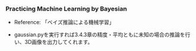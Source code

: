 ### Practicing Machine Learning by Bayesian

- Reference: 「ベイズ推論による機械学習」

- gaussian.pyを実行すれば3.4.3章の精度・平均ともに未知の場合の推論を行い、3D画像を出力してくれます。

